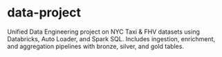 # data-project
Unified Data Engineering project on NYC Taxi &amp; FHV datasets using Databricks, Auto Loader, and Spark SQL. Includes ingestion, enrichment, and aggregation pipelines with bronze, silver, and gold tables.
